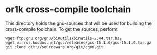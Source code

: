 # or1k cross-compile toolchain

This directory holds the gnu-sources that will be used for building the cross-compile toolchain. To get the sources, perform:

```
wget ftp.gnu.org/gnu/binutils/binutils-2.44.tar.bz2
wget mirror.koddos.net/gcc/releases/gcc-15.1.0/gcc-15.1.0.tar.gz
git clone git://sourceware.org/git/cgen.git
```

